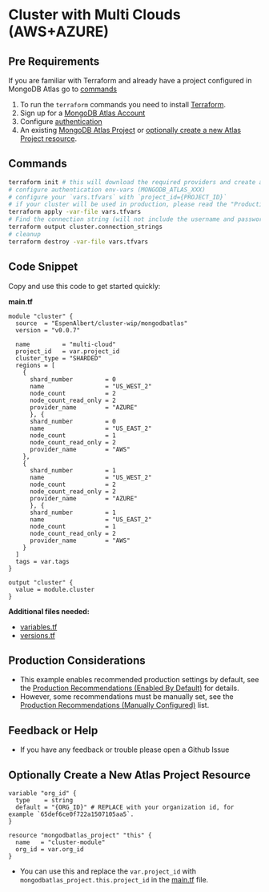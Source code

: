 <!-- This file is used to generate the examples/README.md files -->
# Cluster with Multi Clouds (AWS+AZURE)

## Pre Requirements
If you are familiar with Terraform and already have a project configured in MongoDB Atlas go to [commands](#commands)

1. To run the `terraform` commands you need to install [Terraform](https://developer.hashicorp.com/terraform/install).
2. Sign up for a [MongoDB Atlas Account](https://www.mongodb.com/products/integrations/hashicorp-terraform)
3. Configure [authentication](https://registry.terraform.io/providers/mongodb/mongodbatlas/latest/docs#authentication)
4. An existing [MongoDB Atlas Project](https://registry.terraform.io/providers/mongodb/mongodbatlas/latest/docs/resources/project) or [optionally create a new Atlas Project resource](#optionally-create-a-new-atlas-project-resource).

## Commands
```sh
terraform init # this will download the required providers and create a `terraform.lock.hcl` file.
# configure authentication env-vars (MONGODB_ATLAS_XXX)
# configure your `vars.tfvars` with `project_id={PROJECT_ID}`
# if your cluster will be used in production, please read the "Production Considerations" below
terraform apply -var-file vars.tfvars
# Find the connection string (will not include the username and password, see the [database_user](https://registry.terraform.io/providers/mongodb/mongodbatlas/latest/docs/resources/database_user) documentation to configure your app's access)
terraform output cluster.connection_strings
# cleanup
terraform destroy -var-file vars.tfvars
```

## Code Snippet

Copy and use this code to get started quickly:

**main.tf**
```hcl
module "cluster" {
  source  = "EspenAlbert/cluster-wip/mongodbatlas"
  version = "v0.0.7"

  name         = "multi-cloud"
  project_id   = var.project_id
  cluster_type = "SHARDED"
  regions = [
    {
      shard_number         = 0
      name                 = "US_WEST_2"
      node_count           = 2
      node_count_read_only = 2
      provider_name        = "AZURE"
      }, {
      shard_number         = 0
      name                 = "US_EAST_2"
      node_count           = 1
      node_count_read_only = 2
      provider_name        = "AWS"
    },
    {
      shard_number         = 1
      name                 = "US_WEST_2"
      node_count           = 2
      node_count_read_only = 2
      provider_name        = "AZURE"
      }, {
      shard_number         = 1
      name                 = "US_EAST_2"
      node_count           = 1
      node_count_read_only = 2
      provider_name        = "AWS"
    }
  ]
  tags = var.tags
}

output "cluster" {
  value = module.cluster
}
```

**Additional files needed:**
- [variables.tf](https://github.com/EspenAlbert/terraform-mongodbatlas-cluster-wip/blob/v0.0.7/examples/07_cluster_with_multi_clouds/variables.tf)
- [versions.tf](https://github.com/EspenAlbert/terraform-mongodbatlas-cluster-wip/blob/v0.0.7/examples/07_cluster_with_multi_clouds/versions.tf)

## Production Considerations
- This example enables recommended production settings by default, see the [Production Recommendations (Enabled By Default)](https://github.com/EspenAlbert/terraform-mongodbatlas-cluster-wip/blob/v0.0.7/README.md#production-recommendations-enabled-by-default) for details.
- However, some recommendations must be manually set, see the [Production Recommendations (Manually Configured)](https://github.com/EspenAlbert/terraform-mongodbatlas-cluster-wip/blob/v0.0.7/README.md#production-recommendations-manually-configured) list.

## Feedback or Help
- If you have any feedback or trouble please open a Github Issue

## Optionally Create a New Atlas Project Resource
```hcl
variable "org_id" {
  type    = string
  default = "{ORG_ID}" # REPLACE with your organization id, for example `65def6ce0f722a1507105aa5`.
}

resource "mongodbatlas_project" "this" {
  name   = "cluster-module"
  org_id = var.org_id
}
```

- You can use this and replace the `var.project_id` with `mongodbatlas_project.this.project_id` in the [main.tf](https://github.com/EspenAlbert/terraform-mongodbatlas-cluster-wip/blob/v0.0.7/examples/07_cluster_with_multi_clouds/main.tf) file.
